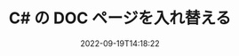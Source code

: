 ---
############################# Static ############################
layout: "auto-gen-merger"
date: 2022-09-19T14:18:22
draft: false
otherformats: docm docx dot dotm dotx epub html mht mhtml odp ods odt one otp ott pdf

############################# Head ############################
head_title: "C#のDOCページを交換して交換する"
head_description: "ドキュメント マージ API を使用して、C# の DOC ファイル内の 2 つのページの位置を入れ替えます。"

############################# Header ############################
title: "C# の DOC ページを入れ替える"
description: "DOC ページを数行の .NET コードで入れ替えます。"
bg_image: "https://cms.admin.containerize.com/templates/aspose/App_Themes/V3/images/bg/header1.png"
bg_overlay: false
button:
    enable: true
    icon: "fas fa-arrow-down"
    label: "無料トライアルをダウンロード"
    link: "https://downloads.groupdocs.com/merger/net"

############################# SubMenu ############################
submenu:
    enable: true

    left:
        img_alt: "GroupDocs.Merger for .NET"
        image: "https://cms.admin.containerize.com/templates/groupdocs/images/product-logos/90x90-noborder/groupdocs-merger-net.png"
        product: "GroupDocs.Merger"
        platform: ".NET"

    middle:
        button:

            # button loop
            - link: "https://apireference.groupdocs.com/merger/net"
              text: "API リファレンス"

            # button loop
            - link: "https://github.com/groupdocs-merger"
              text: "コード例"

            # button loop
            - link: "https://products.groupdocs.app/merger/family"
              text: "ライブデモ"

            # button loop
            - link: "https://purchase.groupdocs.com/pricing/merger/net"
              text: "価格"

    right:
        link_download: "https://downloads.groupdocs.com/merger"
        link_learn: "https://docs.groupdocs.com/merger/net"
        link_buy: "https://purchase.groupdocs.com"

############################# About ############################
about:
    enable: true
    title: "GroupDocs.Merger for .NET API について"
    content: |
        [GroupDocs.Merger for .NET](/ja/merger/net/) は、PDF、Microsoft Office (Word、Excel、PowerPoint 、OneNote)、OpenDocument、HTML、画像、および .NET アプリケーション内のその他多数。コードを数行追加するだけで、ドキュメント内のページの移動、削除、回転、交換、抽出、向きの変更など、いくつかのドキュメント操作を実行できます。ドキュメント マージ API は、ドキュメント ページの画像としてのプレビューもサポートしており、ページ上のドキュメント構造、フォーマット、およびコンテンツを分析します。
        
        GroupDocs.Merger API は、ファイル ページのスワップ機能を必要とする企業向けソリューションに最適です。これらの API は、.NET Framework, .NET Standard, .NET Core, Mono を含むすべての主要なオペレーティング システムとプラットフォームで十分にサポートされています。

############################# Steps ############################
steps:
    enable: true
    title_left: ".NET の DOC ファイル ページを交換"
    content_left: |
        [GroupDocs.Merger for .NET](/ja/merger/net/) により、C# 開発者は、いくつかの簡単な手順を実装することで DOC ファイル内のページを簡単に交換できます.
        
        * **SwapOptions** を初期化して、交換するページ番号を指定します。
        * **Merger** の新しいインスタンスを作成し、ソース ドキュメント パスをコンストラクター パラメーターとして渡します。
        * **SwapPages** を呼び出し、**SwapOptions** オブジェクトを渡します。
        * **Save** を呼び出し、ファイル パスを指定して結果のドキュメントを保存します。

    title_right: "システム要求"
    content_right: |
        GroupDocs.Merger for .NET API は、すべての主要なプラットフォームとオペレーティング システムでサポートされています。以下のコードを実行する前に、システムに次の前提条件がインストールされていることを確認してください。

        * オペレーティング システム: Microsoft Windows、Linux、MacOS
        * 開発環境: Visual Studio, Xamarin, MonoDevelop
        * フレームワーク: .NET Framework, .NET Standard, .NET Core, Mono
        * [NuGet](https://www.nuget.org/packages/groupdocs.merger) から GroupDocs.Merger for .NET の最新バージョンをダウンロードします
         
    code: |
     {{% merger/additional-styles %}}
     {{< merger/code-merger title="C# サンプル コードを使用して DOC ファイル ページをスワップする方法">}}

        ```csharp    
        // GroupDocs.Merger API を使用して DOC ファイル ページを交換します
        int pageNumber1 = 6;
        int pageNumber2 = 1;

        // SwapOptions クラスを初期化して、スワップするページ番号を指定する
        SwapOptions swapOptions = new SwapOptions(pageNumber2, pageNumber1);

        // 入力 DOC ドキュメントで Merger をインスタンス化する
        using (Merger merger = new Merger("input.doc"))
          {
            // SwapPages メソッドを呼び出し、SwapOptions オブジェクトをそれに渡します
            merger.SwapPages(swapOptions);
    
            // Save メソッドを呼び出し、目的のファイル パスを渡して出力ドキュメントを保存します。
            merger.Save("output.doc");
          }
        ```
     {{< /merger/code-merger >}}

############################# Demos ############################
demos:
    enable: true
    title: "ライブ デモ - DOC ファイル ページをオンラインでスワップ"
    content: |
       [GroupDocs.Merger Live Demos](https://products.groupdocs.app/splitter/swap-pages/doc) Web サイトにアクセスして、DOC ファイル ページを今すぐスワップします。
       ライブデモには次の利点があります。
        
############################# About Formats ############################
about_formats:
    enable: true

############################# More Formats ############################
more_formats:
    enable: true
    title: "他のファイル形式のページを入れ替える"
    content: |
        .NET は、ファイル形式と画像の合併と分割の API を文書化しています。以下に示すように、一般的なファイル形式の一部を交換します。

############################# Back to top ###############################
back_to_top:
    enable: true
---